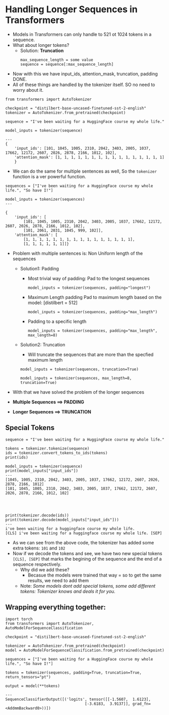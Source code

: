 
# Handling Longer Sequences in Transformers

-   Models in Transformers can only handle to 521 ot 1024 tokens in a sequence.
-   What about longer tokens?
    -   Solution: **Truncation**
        ```
        max_sequence_length = some value
        sequence = sequence[:max_sequence_length]
        ```
-   Now with this we have input_ids, attention_mask, truncation, padding DONE.
-   All of these things are handled by the tokenizer itself. SO no need to worry about it.

```
from transformers import AutoTokenizer

checkpoint = "distilbert-base-uncased-finetuned-sst-2-english"
tokenizer = AutoTokenizer.from_pretrained(checkpoint)

sequence = "I've been waiting for a HuggingFace course my whole life."

model_inputs = tokenizer(sequence)

---
{
    'input_ids': [101, 1045, 1005, 2310, 2042, 3403, 2005, 1037, 17662, 12172, 2607, 2026, 2878, 2166, 1012, 102], 
    'attention_mask': [1, 1, 1, 1, 1, 1, 1, 1, 1, 1, 1, 1, 1, 1, 1, 1]
    }

```
-   We can do the same for multiple sentences as well, So the `tokenizer` function is a ver powerful function.

```
sequences = ["I've been waiting for a HuggingFace course my whole life.", "So have I!"]

model_inputs = tokenizer(sequences)
---

{
    'input_ids': [
        [101, 1045, 1005, 2310, 2042, 3403, 2005, 1037, 17662, 12172, 2607, 2026, 2878, 2166, 1012, 102], 
        [101, 2061, 2031, 1045, 999, 102]], 
    'attention_mask': [
        [1, 1, 1, 1, 1, 1, 1, 1, 1, 1, 1, 1, 1, 1, 1, 1], 
        [1, 1, 1, 1, 1, 1]]}

```

-   Problem with multiple sentences is: Non Uniform length of the sequences

    -   Solution1: Padding
        -   Most trivial way of padding: Pad to the longest sequences 

            ```model_inputs = tokenizer(sequences, padding="longest")```
        
        -   Maximum Length padding
            Pad to maximum length based on the model: [distilbert = 512]

            ```model_inputs = tokenizer(sequences, padding="max_length")```

        -   Padding to a specific length

            ```model_inputs = tokenizer(sequences, padding="max_length", max_length=8)```

    
    -   Solution2: Truncation
        -   Will truncate the sequences that are more than the specfied maximum length
        ```
        model_inputs = tokenizer(sequences, truncation=True)

        model_inputs = tokenizer(sequences, max_length=8, truncation=True)
        ```

-   With that we have solved the problem of the longer sequences
-   **Multiple Sequences ==> PADDING**
-   **Longer Sequences ==> TRUNCATION**


## Special Tokens
```
sequence = "I've been waiting for a HuggingFace course my whole life."

tokens = tokenizer.tokenize(sequence)
ids = tokenizer.convert_tokens_to_ids(tokens)
print(ids)

model_inputs = tokenizer(sequence)
print(model_inputs["input_ids"])
---
[1045, 1005, 2310, 2042, 3403, 2005, 1037, 17662, 12172, 2607, 2026, 2878, 2166, 1012]
[101, 1045, 1005, 2310, 2042, 3403, 2005, 1037, 17662, 12172, 2607, 2026, 2878, 2166, 1012, 102]




print(tokenizer.decode(ids))
print(tokenizer.decode(model_inputs["input_ids"]))
---
i've been waiting for a huggingface course my whole life.
[CLS] i've been waiting for a huggingface course my whole life. [SEP]
```
-   As we can see from the above code, the tokenizer has added some extra tokens: `101` and `102`
-   Now if we decode the tokens and see, we have two new special tokens `[CLS], [SEP]` that marks the begining of the sequence and the end of a sequence respectively.
    - Why did we add these?
        -   Becasue the models were trained that way = so to get the same results, we need to add them
    -   Note: _Some models dont add special tokens, some add different tokens: Tokenizer knows and deals it for you._


## Wrapping everything together:

```
import torch
from transformers import AutoTokenizer, AutoModelForSequenceClassification

checkpoint = "distilbert-base-uncased-finetuned-sst-2-english"

tokenizer = AutoTokenizer.from_pretrained(checkpoint)
model = AutoModelForSequenceClassification.from_pretrained(checkpoint)

sequences = ["I've been waiting for a HuggingFace course my whole life.", "So have I!"]

tokens = tokenizer(sequences, padding=True, truncation=True, return_tensors="pt")

output = model(**tokens)

---
SequenceClassifierOutput([('logits', tensor([[-1.5607,  1.6123],
                                   [-3.6183,  3.9137]], grad_fn=<AddmmBackward0>))])

```